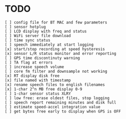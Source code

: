 # TODO

    [ ] config file for BT MAC and few parameters
    [ ] sensor hotplug
    [ ] LCD display with freq and status
    [ ] WiFi server file download
    [ ] time sync status
    [ ] speech immediately at start logging
    [x] start/stop recording at speed hysteresis
    [x] sensor L/R status monitor and error reporting
    [ ] GPS time discontinuty warning
    [ ] TA flag at errors
    [ ] increase speech volume
    [ ] core fm filter and downsample not working
    [x] RT display disk free
    [x] file named with timestamp
    [x] rename speech files to english filenames
    [x] 1-char 2^n MB free display 0-9
    [ ] 1-char sensor status XLRY
    [ ] low free: erase oldest files, stop logging
    [ ] speech report remaining minutes and disk full
    [ ] estimate speed-accel integration value
    [ ] get bytes free early to display when GPS is OFF
